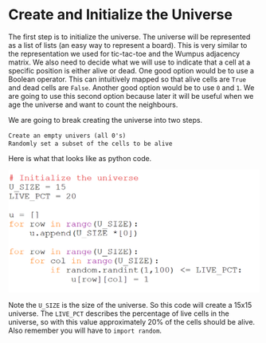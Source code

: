 # Create and Initialize the Universe

The first step is to initialize the universe. The universe will be 
represented as a list of lists (an easy way to represent a board). 
This is very similar to the representation we used for tic-tac-toe 
and the Wumpus adjacency matrix. We also need to decide what we will use 
to indicate that a cell at a specific position is either alive or dead. 
One good option would be to use a Boolean operator. This can intuitively 
mapped so that alive cells are `True` and dead cells are `False`. Another 
good option would be to use `0` and `1`. We are going to use this second 
option because later it will be useful when we age the universe and want 
to count the neighbours.

We are going to break creating the universe into two steps.

    Create an empty univers (all 0's)
    Randomly set a subset of the cells to be alive

Here is what that looks like as python code.

![.](initialize.png)

Note the `U_SIZE` is the size of the universe. So this code will create 
a 15x15 universe. The `LIVE_PCT` describes the percentage of live cells 
in the universe, so with this value approximately 20% of the cells should 
be alive. Also remember you will have to `import random`.